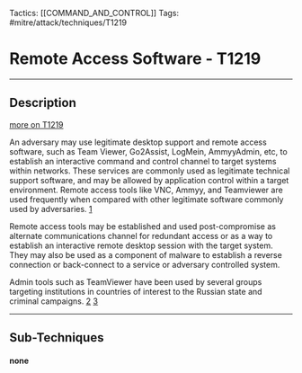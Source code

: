 Tactics: [[COMMAND_AND_CONTROL]]
Tags: #mitre/attack/techniques/T1219  

# Remote Access Software - T1219
---
## Description
[more on T1219](https://attack.mitre.org/techniques/T1219)

An adversary may use legitimate desktop support and remote access software, such as Team Viewer, Go2Assist, LogMein, AmmyyAdmin, etc, to establish an interactive command and control channel to target systems within networks. These services are commonly used as legitimate technical support software, and may be allowed by application control within a target environment. Remote access tools like VNC, Ammyy, and Teamviewer are used frequently when compared with other legitimate software commonly used by adversaries. [1](https://www.symantec.com/content/dam/symantec/docs/security-center/white-papers/istr-living-off-the-land-and-fileless-attack-techniques-en.pdf)

Remote access tools may be established and used post-compromise as alternate communications channel for redundant access or as a way to establish an interactive remote desktop session with the target system. They may also be used as a component of malware to establish a reverse connection or back-connect to a service or adversary controlled system.

Admin tools such as TeamViewer have been used by several groups targeting institutions in countries of interest to the Russian state and criminal campaigns. [2](https://go.crowdstrike.com/rs/281-OBQ-266/images/15GlobalThreatReport.pdf) [3](https://blog.crysys.hu/2013/03/teamspy/)

---
## Sub-Techniques

#### none

